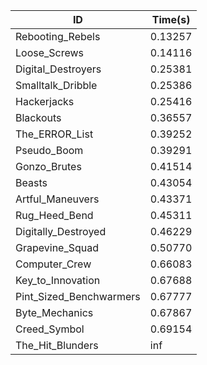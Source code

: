 |ID|Time(s)|
|-|-|
|Rebooting_Rebels|0.13257|
|Loose_Screws|0.14116|
|Digital_Destroyers|0.25381|
|Smalltalk_Dribble|0.25386|
|Hackerjacks|0.25416|
|Blackouts|0.36557|
|The_ERROR_List|0.39252|
|Pseudo_Boom|0.39291|
|Gonzo_Brutes|0.41514|
|Beasts|0.43054|
|Artful_Maneuvers|0.43371|
|Rug_Heed_Bend|0.45311|
|Digitally_Destroyed|0.46229|
|Grapevine_Squad|0.50770|
|Computer_Crew|0.66083|
|Key_to_Innovation|0.67688|
|Pint_Sized_Benchwarmers|0.67777|
|Byte_Mechanics|0.67867|
|Creed_Symbol|0.69154|
|The_Hit_Blunders|inf|
